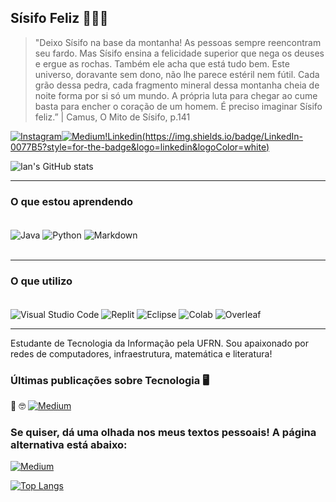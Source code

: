 ## Sísifo Feliz 👋🏻🍂


>"Deixo Sísifo na base da montanha! As pessoas sempre reencontram seu fardo. Mas Sísifo ensina a felicidade superior que nega os deuses e ergue as rochas. Também ele acha que está tudo bem. Este universo, doravante sem dono, não lhe parece estéril nem fútil. Cada grão dessa pedra, cada fragmento mineral dessa montanha cheia de noite forma por si só um mundo. A própria luta para chegar ao cume basta para encher o coração de um homem. É preciso imaginar Sísifo feliz.” | Camus, O Mito de Sísifo, p.141


[![Instagram](https://img.shields.io/badge/Instagram-E4405F?style=for-the-badge&logo=instagram&logoColor=white)](https://www.instagram.com/ian.itajai/)[![Medium](https://img.shields.io/badge/Medium-12100E?style=for-the-badge&logo=medium&logoColor=white)](https://medium.com/@ian.mendes.prof)[!Linkedin(https://img.shields.io/badge/LinkedIn-0077B5?style=for-the-badge&logo=linkedin&logoColor=white)](https://www.linkedin.com/in/ian-mendes-fernandes/)


![Ian's GitHub stats](https://github-readme-stats.vercel.app/api?username=Ian-Mendes&show_icons=true&theme=dark)

***
### O que estou aprendendo


<div style = "display: inline_block"></br>
<img align= "center" alt = "Java" src="https://img.shields.io/badge/Java-ED8B00?style=for-the-badge&logo=openjdk&logoColor=white">
<img align= "center" alt = "Python" src="https://img.shields.io/badge/Python-14354C?style=for-the-badge&logo=python&logoColor=white">
<img align= "center" alt = "Markdown" src="https://img.shields.io/badge/Markdown-000000?style=for-the-badge&logo=markdown&logoColor=white">
</div>
<br/>

***

### O que utilizo
<div style = "display: inline_block"></br>
<img align= "center" alt = "Visual Studio Code" src="https://img.shields.io/badge/Visual_Studio_Code-0078D4?style=for-the-badge&logo=visual%20studio%20code&logoColor=white">
<img align= "center" alt = "Replit" src="https://img.shields.io/badge/replit-667881?style=for-the-badge&logo=replit&logoColor=white">
<img align= "center" alt = "Eclipse" src="https://img.shields.io/badge/Eclipse-2C2255?style=for-the-badge&logo=eclipse&logoColor=white">
<img align= "center" alt = "Colab" src="https://img.shields.io/badge/Colab-F9AB00?style=for-the-badge&logo=googlecolab&color=525252">
<img align= "center" alt = "Overleaf" src="https://img.shields.io/badge/Overleaf-47A141?style=for-the-badge&logo=Overleaf&logoColor=white"><br/>

</div>

***

Estudante de Tecnologia da Informação pela UFRN. Sou apaixonado por redes de computadores, infraestrutura, matemática e literatura! 

### Últimas publicações sobre Tecnologia 🖥️
📖 🤓 [![Medium](https://img.shields.io/badge/Medium-12100E?style=for-the-badge&logo=medium&logoColor=white)](https://medium.com/@ian.mendes.prof/power-over-ethernet-poe-36f6be614968) 

### Se quiser, dá uma olhada nos meus textos pessoais! A página alternativa está abaixo:
[![Medium](https://img.shields.io/badge/Medium-12100E?style=for-the-badge&logo=medium&logoColor=white)](https://medium.com/@ian_mendes_)


[![Top Langs](https://github-readme-stats.vercel.app/api/top-langs/?username=Ian-Mendes&layout=donut)](https://github.com/Ian-Mendes/github-readme-stats)
